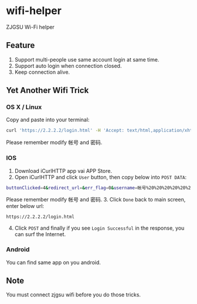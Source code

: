 # wifi-helper
ZJGSU Wi-Fi helper

## Feature

1. Support multi-people use same account login at same time.  
2. Support auto login when connection closed.  
3. Keep connection alive.

## Yet Another Wifi Trick

### OS X / Linux

Copy and paste into your terminal:  
```bash
curl 'https://2.2.2.2/login.html' -H 'Accept: text/html,application/xhtml+xml,application/xml;q=0.9,*/*;q=0.8' -H 'Accept-Encoding: gzip, deflate' -H 'Accept-Language: zh-CN,zh;q=0.8,en-US;q=0.5,en;q=0.3' -H 'Connection: keep-alive' -H 'Host: 2.2.2.2' -H 'User-Agent: Mozilla/5.0 (Macintosh; Intel Mac OS X 10.11; rv:41.0) Gecko/20100101 Firefox/41.0' -H 'Content-Type: application/x-www-form-urlencoded' --data 'buttonClicked=4&redirect_url=&err_flag=0&username=帐号%20%20%20%20%20%20%20%20%20%20%20&password=密码' -k
```

Please remember modify 帐号 and 密码.

### IOS

1. Download iCurlHTTP app vai APP Store.
2. Open iCurlHTTP and click `User` button, then copy below into `POST DATA`:  
```bash
buttonClicked=4&redirect_url=&err_flag=0&username=帐号%20%20%20%20%20%20%20%20%20%20%20&password=密码
```  
Please remember modify 帐号 and 密码.
3. Click `Done` back to main screen, enter below url:  
```bash
https://2.2.2.2/login.html
```
4. Click `POST` and finally if you see `Login Successful` in the response, you can surf the Internet.

### Android

You can find same app on you android.

## Note

You must connect zjgsu wifi before you do those tricks.
